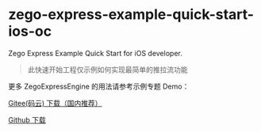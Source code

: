 # zego-express-example-quick-start-ios-oc

Zego Express Example Quick Start for iOS developer.

> 此快速开始工程仅示例如何实现最简单的推拉流功能

更多 ZegoExpressEngine 的用法请参考示例专题 Demo：

[Gitee(码云) 下载（国内推荐）](https://gitee.com/zegodev/zego-express-example-topics-ios-oc)

[Github 下载](https://github.com/zegoim/zego-express-example-topics-ios-oc)
